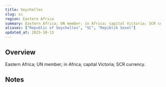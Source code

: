 ```yaml
---
title: Seychelles
slug: sc
region: Eastern Africa
summary: Eastern Africa; UN member; in Africa; capital Victoria; SCR currency.
aliases: ["Republic of Seychelles", "SC", "Repiblik Sesel"]
updated_at: 2025-10-13
---
```


## Overview

Eastern Africa; UN member; in Africa; capital Victoria; SCR currency.

## Notes

<!-- Add your first note below -->
